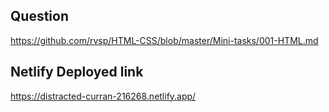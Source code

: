 ## Question
https://github.com/rvsp/HTML-CSS/blob/master/Mini-tasks/001-HTML.md

## Netlify Deployed link 
https://distracted-curran-216268.netlify.app/
